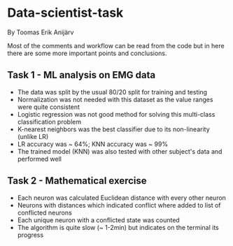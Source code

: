 # Data-scientist-task
 By Toomas Erik Anijärv

Most of the comments and workflow can be read from the code
but in here there are some more important points and conclusions.

Task 1 - ML analysis on EMG data
-
- The data was split by the usual 80/20 split for training and testing
- Normalization was not needed with this dataset as the value ranges were quite consistent
- Logistic regression was not good method for solving this multi-class classification problem
- K-nearest neighbors was the best classifier due to its non-linearity (unlike LR)
- LR accuracy was ~ 64%; KNN accuracy was ~ 99%
- The trained model (KNN) was also tested with other subject's data and performed well

Task 2 - Mathematical exercise
-
- Each neuron was calculated Euclidean distance with every other neuron
- Neurons with distances which indicated conflict where added to list of conflicted neurons
- Each unique neuron with a conflicted state was counted
- The algorithm is quite slow (~ 1-2min) but indicates on the terminal its progress